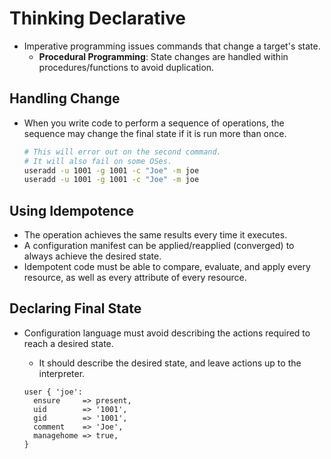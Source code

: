 # Thinking Declarative

- Imperative programming issues commands that change a target's state.
  - __Procedural Programming__: State changes are handled within procedures/functions to avoid duplication.

## Handling Change

- When you write code to perform a sequence of operations, the sequence may change the final state if it is run more than once.

  ```bash
  # This will error out on the second command.
  # It will also fail on some OSes.
  useradd -u 1001 -g 1001 -c "Joe" -m joe
  useradd -u 1001 -g 1001 -c "Joe" -m joe
  ```

## Using Idempotence

- The operation achieves the same results every time it executes.
- A configuration manifest can be applied/reapplied (converged) to always achieve the desired state.
- Idempotent code must be able to compare, evaluate, and apply every resource, as well as every attribute of every resource.

## Declaring Final State

- Configuration language must avoid describing the actions required to reach a desired state.
  - It should describe the desired state, and leave actions up to the interpreter.

  ```puppet
  user { 'joe':
    ensure     => present,
    uid        => '1001',
    gid        => '1001',
    comment    => 'Joe',
    managehome => true,
  }
  ```